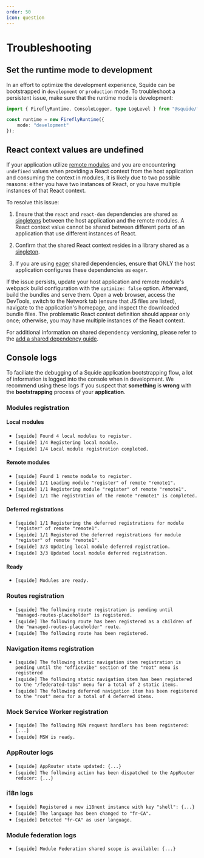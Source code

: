 ```yaml
---
order: 50
icon: question
---
```


# Troubleshooting

## Set the runtime mode to development

In an effort to optimize the development experience, Squide can be bootstrapped in `development` or `production` mode. To troubleshoot a persistent issue, make sure that the runtime mode is development:

```ts
import { FireflyRuntime, ConsoleLogger, type LogLevel } from "@squide/firefly";

const runtime = new FireflyRuntime({
    mode: "development"
});
```

## React context values are undefined

If your application utilize [remote modules](./reference/registration/registerRemoteModules.md) and you are encountering `undefined` values when providing a React context from the host application and consuming the context in modules, it is likely due to two possible reasons: either you have two instances of React, or you have multiple instances of that React context.

To resolve this issue:

1. Ensure that the `react` and `react-dom` dependencies are shared as [singletons](https://module-federation.io/configure/shared.html#singleton) between the host application and the remote modules. A React context value cannot be shared between different parts of an application that use different instances of React.

2. Confirm that the shared React context resides in a library shared as a [singleton](https://module-federation.io/configure/shared.html#singleton).

3. If you are using [eager](https://module-federation.io/configure/shared.html#eager) shared dependencies, ensure that ONLY the host application configures these dependencies as `eager`.

If the issue persists, update your host application and remote module's webpack build configuration with the `optimize: false` option. Afterward, build the bundles and serve them. Open a web browser, access the DevTools, switch to the Network tab (ensure that JS files are listed), navigate to the application's homepage, and inspect the downloaded bundle files. The problematic React context definition should appear only once; otherwise, you may have multiple instances of the React context.

For additional information on shared dependency versioning, please refer to the [add a shared dependency guide](./guides/add-a-shared-dependency.md).

## Console logs

To faciliate the debugging of a Squide application bootstrapping flow, a lot of information is logged into the console when in development. We recommend using these logs if you suspect that **something** is **wrong** with the **bootstrapping** process of your **application**.

### Modules registration

#### Local modules

- `[squide] Found 4 local modules to register.`
- `[squide] 1/4 Registering local module.`
- `[squide] 1/4 Local module registration completed.`

#### Remote modules

- `[squide] Found 1 remote module to register.`
- `[squide] 1/1 Loading module "register" of remote "remote1".`
- `[squide] 1/1 Registering module "register" of remote "remote1".`
- `[squide] 1/1 The registration of the remote "remote1" is completed.`

#### Deferred registrations

- `[squide] 1/1 Registering the deferred registrations for module "register" of remote "remote1".`
- `[squide] 1/1 Registered the deferred registrations for module "register" of remote "remote1".`
- `[squide] 3/3 Updating local module deferred registration.`
- `[squide] 3/3 Updated local module deferred registration.`

#### Ready

- `[squide] Modules are ready.`

### Routes registration

- `[squide] The following route registration is pending until "managed-routes-placeholder" is registered.`
- `[squide] The following route has been registered as a children of the "managed-routes-placeholder" route.`
- `[squide] The following route has been registered.`

### Navigation items registration

- `[squide] The following static navigation item registration is pending until the "officevibe" section of the "root" menu is registered`
- `[squide] The following static navigation item has been registered to the "/federated-tabs" menu for a total of 2 static items.`
- `[squide] The following deferred navigation item has been registered to the "root" menu for a total of 4 deferred items.`

### Mock Service Worker registration

- `[squide] The following MSW request handlers has been registered: [...]`
- `[squide] MSW is ready.`

### AppRouter logs

- `[squide] AppRouter state updated: {...}`
- `[squide] The following action has been dispatched to the AppRouter reducer: {...}`

### i18n logs

- `[squide] Registered a new i18next instance with key "shell": {...}`
- `[squide] The language has been changed to "fr-CA".`
- `[squide] Detected "fr-CA" as user language.`

### Module federation logs

- `[squide] Module Federation shared scope is available: {...}`

